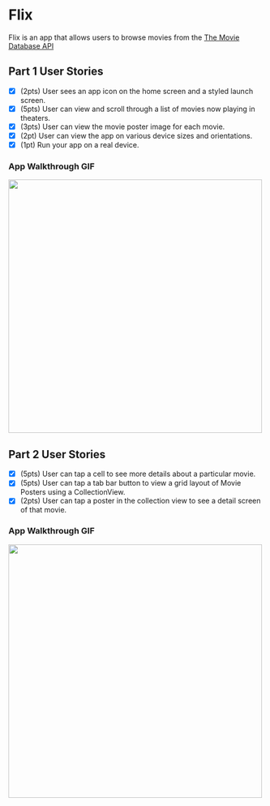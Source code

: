 # Flix

Flix is an app that allows users to browse movies from the [The Movie Database API](http://docs.themoviedb.apiary.io/#)

## Part 1 User Stories

- [X] (2pts) User sees an app icon on the home screen and a styled launch screen.
- [X] (5pts) User can view and scroll through a list of movies now playing in theaters.
- [X] (3pts) User can view the movie poster image for each movie.
- [X] (2pt) User can view the app on various device sizes and orientations.
- [X] (1pt) Run your app on a real device.

### App Walkthrough GIF
<img src="https://i.imgur.com/iu6rVmW.gif" width=500>

## Part 2 User Stories

- [x] (5pts) User can tap a cell to see more details about a particular movie.
- [x] (5pts) User can tap a tab bar button to view a grid layout of Movie Posters using a CollectionView.
- [x] (2pts) User can tap a poster in the collection view to see a detail screen of that movie.

### App Walkthrough GIF
<img src="https://i.imgur.com/WmgimI3.gif" width=500>
